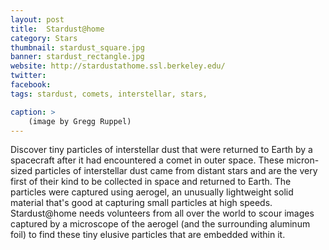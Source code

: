 ```yaml
---
layout: post
title:  Stardust@home
category: Stars
thumbnail: stardust_square.jpg
banner: stardust_rectangle.jpg
website: http://stardustathome.ssl.berkeley.edu/
twitter:
facebook: 
tags: stardust, comets, interstellar, stars,

caption: >
    (image by Gregg Ruppel)
---
```

Discover tiny particles of interstellar dust that were returned to Earth by a spacecraft after it had encountered a comet in outer space. These micron-sized particles of interstellar dust came from distant stars and are the very first of their kind to be collected in space and returned to Earth. The particles were captured using aerogel, an unusually lightweight solid material that's good at capturing small particles at high speeds. Stardust@home needs volunteers from all over the world to scour images captured by a microscope of the aerogel (and the surrounding aluminum foil) to find these tiny elusive particles that are embedded within it.